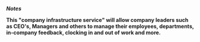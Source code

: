 ***Notes***

**This "company infrastructure service" will allow company leaders such as CEO's, Managers and others to manage their employees, departments, in-company feedback, clocking in and out of work and more.**
